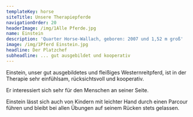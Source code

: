 ```yaml
---
templateKey: horse
siteTitle: Unsere Therapiepferde
navigationOrder: 20
headerImage: /img/1Alle Pferde.jpg
name: Einstein
description: 'Quarter Horse-Wallach, geboren: 2007 und 1,52 m groß'
image: /img/1Pferd Einstein.jpg
headline: Der Platzchef
subheadline: ... gut ausgebildet und kooperativ
---
```

Einstein, unser gut ausgebildetes und fleißiges Westernreitpferd, ist in der Therapie sehr einfühlsam, rücksichtsvoll und kooperativ. 

Er interessiert sich sehr für den Menschen an seiner Seite. 

Einstein lässt sich auch von Kindern mit leichter Hand durch einen Parcour führen und bleibt bei allen Übungen auf seinem Rücken stets gelassen.
